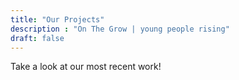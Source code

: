 ```yaml
---
title: "Our Projects"
description : "On The Grow | young people rising"
draft: false
---
```


Take a look at our most recent work!

